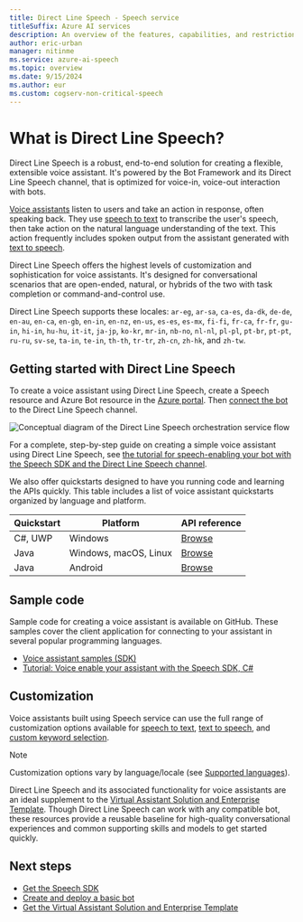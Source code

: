 ```yaml
---
title: Direct Line Speech - Speech service
titleSuffix: Azure AI services
description: An overview of the features, capabilities, and restrictions for Voice assistants using Direct Line Speech with the Speech Software Development Kit (SDK).
author: eric-urban
manager: nitinme
ms.service: azure-ai-speech
ms.topic: overview
ms.date: 9/15/2024
ms.author: eur
ms.custom: cogserv-non-critical-speech
---
```


# What is Direct Line Speech?

Direct Line Speech is a robust, end-to-end solution for creating a flexible, extensible voice assistant. It's powered by the Bot Framework and its Direct Line Speech channel, that is optimized for voice-in, voice-out interaction with bots.

[Voice assistants](voice-assistants.md) listen to users and take an action in response, often speaking back. They use [speech to text](speech-to-text.md) to transcribe the user's speech, then take action on the natural language understanding of the text. This action frequently includes spoken output from the assistant generated with [text to speech](text-to-speech.md).

Direct Line Speech offers the highest levels of customization and sophistication for voice assistants. It's designed for conversational scenarios that are open-ended, natural, or hybrids of the two with task completion or command-and-control use. 

Direct Line Speech supports these locales: `ar-eg`, `ar-sa`, `ca-es`, `da-dk`, `de-de`, `en-au`, `en-ca`, `en-gb`, `en-in`, `en-nz`, `en-us`, `es-es`, `es-mx`, `fi-fi`, `fr-ca`, `fr-fr`, `gu-in`, `hi-in`, `hu-hu`, `it-it`, `ja-jp`, `ko-kr`, `mr-in`, `nb-no`, `nl-nl`, `pl-pl`, `pt-br`, `pt-pt`, `ru-ru`, `sv-se`, `ta-in`, `te-in`, `th-th`, `tr-tr`, `zh-cn`, `zh-hk`, and `zh-tw`.

## Getting started with Direct Line Speech

To create a voice assistant using Direct Line Speech, create a Speech resource and Azure Bot resource in the [Azure portal](https://portal.azure.com). Then [connect the bot](/azure/bot-service/bot-service-channel-connect-directlinespeech) to the Direct Line Speech channel.

   ![Conceptual diagram of the Direct Line Speech orchestration service flow](media/voice-assistants/overview-directlinespeech.png "The Speech Channel flow")

For a complete, step-by-step guide on creating a simple voice assistant using Direct Line Speech, see [the tutorial for speech-enabling your bot with the Speech SDK and the Direct Line Speech channel](tutorial-voice-enable-your-bot-speech-sdk.md).

We also offer quickstarts designed to have you running code and learning the APIs quickly. This table includes a list of voice assistant quickstarts organized by language and platform.

| Quickstart | Platform | API reference |
|------------|----------|---------------|
| C#, UWP | Windows | [Browse](/dotnet/api/microsoft.cognitiveservices.speech) |
| Java | Windows, macOS, Linux | [Browse](/java/api/com.microsoft.cognitiveservices.speech) |
| Java | Android | [Browse](/java/api/com.microsoft.cognitiveservices.speech) |

## Sample code

Sample code for creating a voice assistant is available on GitHub. These samples cover the client application for connecting to your assistant in several popular programming languages.

* [Voice assistant samples (SDK)](https://aka.ms/csspeech/samples/#voice-assistants-quickstarts)
* [Tutorial: Voice enable your assistant with the Speech SDK, C#](tutorial-voice-enable-your-bot-speech-sdk.md)

## Customization

Voice assistants built using Speech service can use the full range of customization options available for [speech to text](speech-to-text.md), [text to speech](text-to-speech.md), and [custom keyword selection](./custom-keyword-basics.md).

> [!NOTE]
> Customization options vary by language/locale (see [Supported languages](./language-support.md?tabs=stt)).

Direct Line Speech and its associated functionality for voice assistants are an ideal supplement to the [Virtual Assistant Solution and Enterprise Template](/azure/bot-service/bot-builder-enterprise-template-overview). Though Direct Line Speech can work with any compatible bot, these resources provide a reusable baseline for high-quality conversational experiences and common supporting skills and models to get started quickly.


## Next steps

* [Get the Speech SDK](speech-sdk.md)
* [Create and deploy a basic bot](/azure/bot-service/bot-builder-tutorial-basic-deploy)
* [Get the Virtual Assistant Solution and Enterprise Template](https://github.com/Microsoft/AI)
